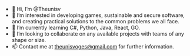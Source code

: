 - 👋 Hi, I’m @Theunisv
- 👀 I’m interested in developing games, sustainable and secure software, and creating practical solutions to the common problems we all face.
- 🌱 I’m currently learning C#, Python, Java, React, GO.
- 💞️ I’m looking to collaborate on any available projects with teams of any shape or size.
- 📫 Contact me at theunisvoges@gmail.com for further information.
